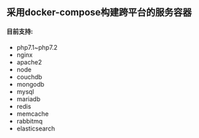 ## 采用docker-compose构建跨平台的服务容器

#### 目前支持:

- php7.1~php7.2
- nginx
- apache2
- node
- couchdb
- mongodb
- mysql
- mariadb
- redis
- memcache
- rabbitmq
- elasticsearch
